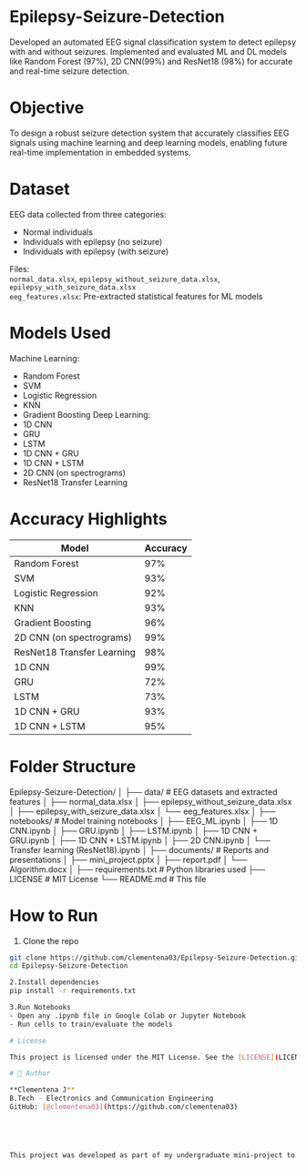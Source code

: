 # Epilepsy-Seizure-Detection

Developed an automated EEG signal classification system to detect epilepsy with and without seizures. Implemented and evaluated ML and DL models like Random Forest (97%), 2D CNN(99%) and ResNet18 (98%) for accurate and real-time seizure detection.

# Objective

To design a robust seizure detection system that accurately classifies EEG signals using machine learning and deep learning models, enabling future real-time implementation in embedded systems.

# Dataset

EEG data collected from three categories:
- Normal individuals
- Individuals with epilepsy (no seizure)
- Individuals with epilepsy (with seizure)

Files:   
`normal_data.xlsx`, `epilepsy_without_seizure_data.xlsx`, `epilepsy_with_seizure_data.xlsx`  
`eeg_features.xlsx`: Pre-extracted statistical features for ML models


# Models Used

Machine Learning: 
   - Random Forest
   - SVM
   - Logistic Regression
   - KNN
   - Gradient Boosting
Deep Learning:
  - 1D CNN
  - GRU
  - LSTM
  - 1D CNN + GRU
  - 1D CNN + LSTM
  - 2D CNN (on spectrograms)  
  - ResNet18 Transfer Learning

# Accuracy Highlights

| Model                          | Accuracy |
|-------------------------------|----------|
| Random Forest                 | 97%      |
| SVM                           | 93%      |
| Logistic Regression           | 92%      |
| KNN                           | 93%      |
| Gradient Boosting             | 96%      |
| 2D CNN (on spectrograms)      | 99%      |
| ResNet18 Transfer Learning    | 98%      |
| 1D CNN                        | 99%      |
| GRU                           | 72%      |
| LSTM                          | 73%      |
| 1D CNN + GRU                  | 93%      |
| 1D CNN + LSTM                 | 95%      |

# Folder Structure
Epilepsy-Seizure-Detection/
│
├── data/ # EEG datasets and extracted features
│ ├── normal_data.xlsx
│ ├── epilepsy_without_seizure_data.xlsx
│ ├── epilepsy_with_seizure_data.xlsx
│ └── eeg_features.xlsx
│
├── notebooks/ # Model training notebooks
│ ├── EEG_ML.ipynb
│ ├── 1D CNN.ipynb
│ ├── GRU.ipynb
│ ├── LSTM.ipynb
│ ├── 1D CNN + GRU.ipynb
│ ├── 1D CNN + LSTM.ipynb
│ ├── 2D CNN.ipynb
│ └── Transfer learning (ResNet18).ipynb
│
├── documents/ # Reports and presentations
│ ├── mini_project.pptx
│ ├── report.pdf
│ └── Algorithm.docx
│
├── requirements.txt # Python libraries used
├── LICENSE # MIT License
└── README.md # This file

# How to Run

1. Clone the repo  
```bash
git clone https://github.com/clementena03/Epilepsy-Seizure-Detection.git
cd Epilepsy-Seizure-Detection

2.Install dependencies
pip install -r requirements.txt

3.Run Notebooks
- Open any .ipynb file in Google Colab or Jupyter Notebook
- Run cells to train/evaluate the models

# License

This project is licensed under the MIT License. See the [LICENSE](LICENSE) file for details.

# 👤 Author

**Clementena J**  
B.Tech - Electronics and Communication Engineering  
GitHub: [@clementena03](https://github.com/clementena03)





This project was developed as part of my undergraduate mini-project to apply ML/DL techniques for healthcare signal processing.


